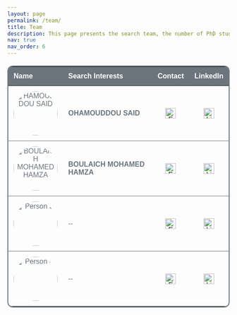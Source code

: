 ```yaml
---
layout: page
permalink: /team/
title: Team
description: This page presents the search team, the number of PhD students, and professionals.
nav: true
nav_order: 6
---
```


<table style="border-collapse: collapse; width: 100%; margin: 20px 0; font-family: Arial, sans-serif; font-size: 16px; color: #6c757d; background-color: transparent; border: 2px solid #6c757d; border-radius: 12px; overflow: hidden;">
  <thead style="background-color: #6c757d; color: #fff;">
    <tr>
      <th style="padding: 12px; text-align: left;">Name</th>
      <th style="padding: 12px; text-align: left;">Search Interests</th>
      <th style="padding: 12px; text-align: left;">Contact</th>
      <th style="padding: 12px; text-align: left;">LinkedIn</th>
    </tr>
  </thead>
  <tbody>
    <tr style="border-bottom: 1px solid #6c757d;">
      <td style="padding: 12px; text-align: center;"><img src="../../assets/img/said.jpg" alt="HAMOUDDOU SAID" width="100" style="border-radius: 50%;"></td>
      <td style="padding: 12px;"><strong>OHAMOUDDOU SAID</strong></td>
      <td style="padding: 12px; text-align: center;"><a href="mailto:said_ohamouddou1@um5.ac.ma"><img src="https://cdn-icons-png.flaticon.com/512/732/732200.png" alt="Email" width="24"></a></td>
      <td style="padding: 12px; text-align: center;"><a href="https://linkedin.com/in/said-ohamouddou" target="_blank"><img src="https://cdn-icons-png.flaticon.com/512/174/174857.png" alt="LinkedIn" width="24"></a></td>
    </tr>
    <tr style="border-bottom: 1px solid #6c757d;">
      <td style="padding: 12px; text-align: center;"><img src="../../assets/img/hamza.png" alt="BOULAICH MOHAMED HAMZA" width="100" style="border-radius: 50%;"></td>
      <td style="padding: 12px;"><strong>BOULAICH MOHAMED HAMZA</strong></td>
      <td style="padding: 12px; text-align: center;"><a href="mailto:mohamedhamza_boulaich@um5.ac.ma"><img src="https://cdn-icons-png.flaticon.com/512/732/732200.png" alt="Email" width="24"></a></td>
      <td style="padding: 12px; text-align: center;"><a href="https://linkedin.com/in/mohamedhamza-boulaich" target="_blank"><img src="https://cdn-icons-png.flaticon.com/512/174/174857.png" alt="LinkedIn" width="24"></a></td>
    </tr>
    <tr style="border-bottom: 1px solid #6c757d;">
      <td style="padding: 12px; text-align: center;"><img src="https://via.placeholder.com/100" alt="Person 3" width="100" style="border-radius: 50%;"></td>
      <td style="padding: 12px;">--</td>
      <td style="padding: 12px; text-align: center;"><a href="mailto:person3@example.com"><img src="https://cdn-icons-png.flaticon.com/512/732/732200.png" alt="Email" width="24"></a></td>
      <td style="padding: 12px; text-align: center;"><a href="https://linkedin.com" target="_blank"><img src="https://cdn-icons-png.flaticon.com/512/174/174857.png" alt="LinkedIn" width="24"></a></td>
    </tr>
    <tr>
      <td style="padding: 12px; text-align: center;"><img src="https://via.placeholder.com/100" alt="Person 4" width="100" style="border-radius: 50%;"></td>
      <td style="padding: 12px;">--</td>
      <td style="padding: 12px; text-align: center;"><a href="mailto:person4@example.com"><img src="https://cdn-icons-png.flaticon.com/512/732/732200.png" alt="Email" width="24"></a></td>
      <td style="padding: 12px; text-align: center;"><a href="https://linkedin.com" target="_blank"><img src="https://cdn-icons-png.flaticon.com/512/174/174857.png" alt="LinkedIn" width="24"></a></td>
    </tr>
  </tbody>
</table>



